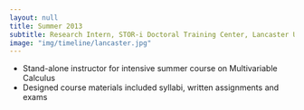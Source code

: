 ```yaml
---
layout: null
title: Summer 2013
subtitle: Research Intern, STOR-i Doctoral Training Center, Lancaster University, UK.
image: "img/timeline/lancaster.jpg"
---
```

* Stand-alone instructor for intensive summer course on Multivariable Calculus
* Designed course materials included syllabi, written assignments and exams